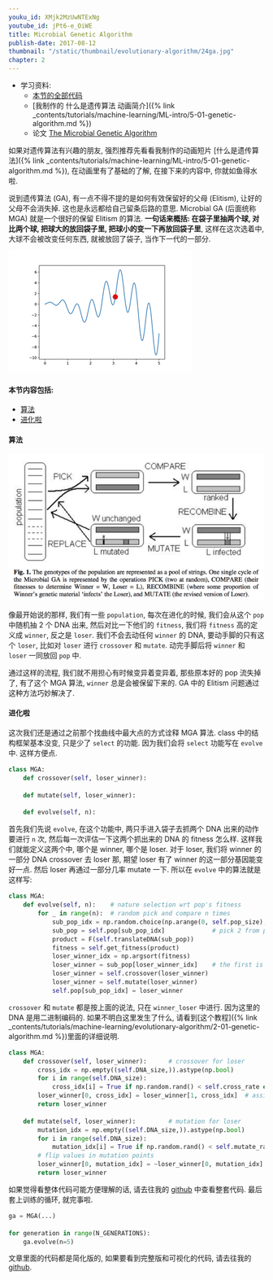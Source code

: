 ```yaml
---
youku_id: XMjk2MzUwNTExNg
youtube_id: jPt6-e_OiWE
title: Microbial Genetic Algorithm
publish-date: 2017-08-12
thumbnail: "/static/thumbnail/evolutionary-algorithm/24ga.jpg"
chapter: 2
---
```



* 学习资料:
  * [本节的全部代码](https://github.com/MorvanZhou/Evolutionary-Algorithm/blob/master/tutorial-contents/Genetic%20Algorithm/Microbial%20Genetic%20Algorithm.py)
  * [我制作的 什么是遗传算法 动画简介]({% link _contents/tutorials/machine-learning/ML-intro/5-01-genetic-algorithm.md %})
  * 论文 [The Microbial Genetic Algorithm ](https://pdfs.semanticscholar.org/b079/54447f861b074a54752b61af63d960862f92.pdf)

如果对遗传算法有兴趣的朋友, 强烈推荐先看看我制作的动画短片 [什么是遗传算法]({% link _contents/tutorials/machine-learning/ML-intro/5-01-genetic-algorithm.md %}), 在动画里有了基础的了解,
在接下来的内容中, 你就如鱼得水啦.

说到遗传算法 (GA), 有一点不得不提的是如何有效保留好的父母 (Elitism), 让好的父母不会消失掉. 这也是永远都给自己留条后路的意思.
Microbial GA (后面统称 MGA) 就是一个很好的保留 Elitism 的算法. **一句话来概括: 在袋子里抽两个球, 对比两个球, 把球大的放回袋子里, 把球小的变一下再放回袋子里**,
这样在这次选着中, 大球不会被改变任何东西, 就被放回了袋子, 当作下一代的一部分.

<img class="course-image" src="/static/results/evolutionary-algorithm/2-4-0.gif">


#### 本节内容包括:

* [算法](#algorithm)
* [进化啦](#eval)


<h4 class="tut-h4-pad" id="algorithm">算法</h4>

<img class="course-image" src="/static/results/evolutionary-algorithm/2-4-1.png">

像最开始说的那样, 我们有一些 `population`, 每次在进化的时候, 我们会从这个 `pop` 中随机抽 2 个 DNA 出来,
然后对比一下他们的 `fitness`, 我们将 `fitness` 高的定义成 `winner`, 反之是 `loser`. 我们不会去动任何 `winner` 的 DNA,
要动手脚的只有这个 `loser`, 比如对 `loser` 进行 `crossover` 和 `mutate`. 动完手脚后将 `winner` 和 `loser` 一同放回 `pop` 中.

通过这样的流程, 我们就不用担心有时候变异着变异着, 那些原本好的 pop 流失掉了, 有了这个 MGA 算法, `winner` 总是会被保留下来的.
GA 中的 Elitism 问题通过这种方法巧妙解决了.


<h4 class="tut-h4-pad" id="eval">进化啦</h4>

这次我们还是通过之前那个找曲线中最大点的方式诠释 MGA 算法. class 中的结构框架基本没变, 只是少了 `select` 的功能.
因为我们会将 `select` 功能写在 `evolve` 中. 这样方便点.

```python
class MGA:
    def crossover(self, loser_winner):

    def mutate(self, loser_winner):

    def evolve(self, n):
```

首先我们先说 `evolve`, 在这个功能中, 两只手进入袋子去抓两个 DNA 出来的动作要进行 `n` 次, 然后每一次评估一下这两个抓出来的 DNA 的 fitness 怎么样.
这样我们就能定义这两个中, 哪个是 winner, 哪个是 loser. 对于 loser, 我们将 winner 的一部分 DNA crossover 去 loser 那, 期望 loser 有了 winner 的这一部分基因能变好一点.
然后 loser 再通过一部分几率 mutate 一下. 所以在 `evolve` 中的算法就是这样写:

```python
class MGA:
    def evolve(self, n):    # nature selection wrt pop's fitness
        for _ in range(n):  # random pick and compare n times
            sub_pop_idx = np.random.choice(np.arange(0, self.pop_size), size=2, replace=False)
            sub_pop = self.pop[sub_pop_idx]             # pick 2 from pop
            product = F(self.translateDNA(sub_pop))
            fitness = self.get_fitness(product)
            loser_winner_idx = np.argsort(fitness)
            loser_winner = sub_pop[loser_winner_idx]    # the first is loser and second is winner
            loser_winner = self.crossover(loser_winner)
            loser_winner = self.mutate(loser_winner)
            self.pop[sub_pop_idx] = loser_winner
```

`crossover` 和 `mutate` 都是按上面的说法, 只在 `winner_loser` 中进行. 因为这里的 DNA 是用二进制编码的. 如果不明白这里发生了什么,
请看到[这个教程]({% link _contents/tutorials/machine-learning/evolutionary-algorithm/2-01-genetic-algorithm.md %})里面的详细说明.


```python
class MGA:
    def crossover(self, loser_winner):      # crossover for loser
        cross_idx = np.empty((self.DNA_size,)).astype(np.bool)
        for i in range(self.DNA_size):
            cross_idx[i] = True if np.random.rand() < self.cross_rate else False  # crossover index
        loser_winner[0, cross_idx] = loser_winner[1, cross_idx]  # assign winners genes to loser
        return loser_winner

    def mutate(self, loser_winner):         # mutation for loser
        mutation_idx = np.empty((self.DNA_size,)).astype(np.bool)
        for i in range(self.DNA_size):
            mutation_idx[i] = True if np.random.rand() < self.mutate_rate else False  # mutation index
        # flip values in mutation points
        loser_winner[0, mutation_idx] = ~loser_winner[0, mutation_idx].astype(np.bool)
        return loser_winner
```


如果觉得看整体代码可能方便理解的话, 请去往我的 [github](https://github.com/MorvanZhou/Evolutionary-Algorithm/blob/master/tutorial-contents/Genetic%20Algorithm/Microbial%20Genetic%20Algorithm.py) 中查看整套代码.
最后套上训练的循环, 就完事啦.

```python
ga = MGA(...)

for generation in range(N_GENERATIONS):
    ga.evolve(n=5)
```

文章里面的代码都是简化版的, 如果要看到完整版和可视化的代码, 请去往我的 [github](https://github.com/MorvanZhou/Evolutionary-Algorithm/blob/master/tutorial-contents/Genetic%20Algorithm/Microbial%20Genetic%20Algorithm.py).